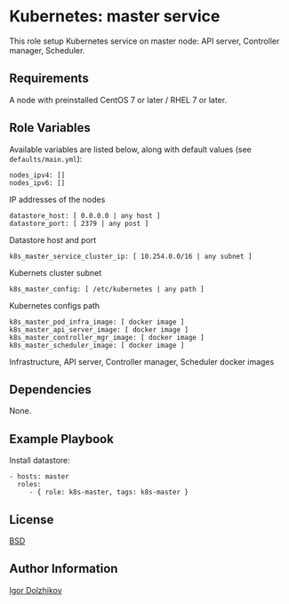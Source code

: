 Kubernetes: master service
==========================

This role setup Kubernetes service on master node: API server, Controller manager, Scheduler.

Requirements
------------

A node with preinstalled CentOS 7 or later / RHEL 7 or later.

Role Variables
--------------

Available variables are listed below, along with default values (see `defaults/main.yml`):

	nodes_ipv4: []
	nodes_ipv6: []

IP addresses of the nodes

	datastore_host: [ 0.0.0.0 | any host ]
	datastore_port: [ 2379 | any post ]

Datastore host and port

	k8s_master_service_cluster_ip: [ 10.254.0.0/16 | any subnet ]

Kubernets cluster subnet

	k8s_master_config: [ /etc/kubernetes | any path ]

Kubernetes configs path

	k8s_master_pod_infra_image: [ docker image ]
	k8s_master_api_server_image: [ docker image ]
	k8s_master_controller_mgr_image: [ docker image ]
	k8s_master_scheduler_image: [ docker image ]

Infrastructure, API server, Controller manager, Scheduler docker images

Dependencies
------------

None.

Example Playbook
----------------

Install datastore:

    - hosts: master
      roles:
         - { role: k8s-master, tags: k8s-master }

License
-------

[BSD](https://github.com/takama/k8sdemo/blob/master/LICENSE)

Author Information
------------------

[Igor Dolzhikov](https://github.com/takama)
